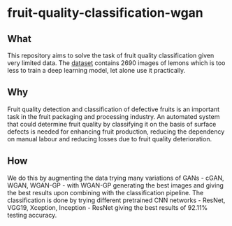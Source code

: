 # fruit-quality-classification-wgan

## What

This repository aims to solve the task of fruit quality classification given very limited data. The <a href="https://github.com/softwaremill/lemon-dataset">dataset</a> contains 2690 images of lemons which is too less to train a deep learning model, let alone use it practically.

## Why

Fruit quality detection and classification of defective fruits is an important task in the fruit packaging and processing industry. An automated system that could determine fruit quality by classifying it on the basis of surface defects is needed for enhancing fruit production, reducing
the dependency on manual labour and reducing losses due to fruit quality deterioration.


## How

We do this by augmenting the data trying many variations of GANs - cGAN, WGAN, WGAN-GP - with WGAN-GP generating the best images and giving the best results upon combining with the classification pipeline. The classification is done by trying different pretrained CNN networks - ResNet, VGG19, Xception, Inception - ResNet giving the best results of 92.11% testing accuracy. 

